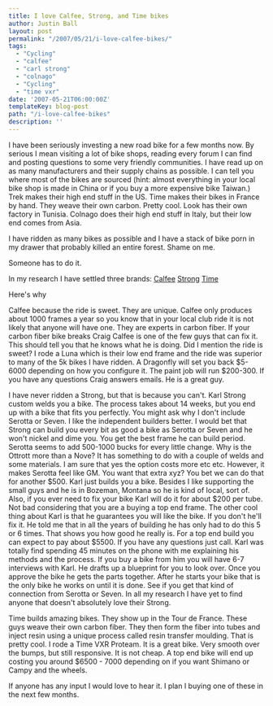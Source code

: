```yaml
---
title: I love Calfee, Strong, and Time bikes
author: Justin Ball
layout: post
permalink: "/2007/05/21/i-love-calfee-bikes/"
tags:
  - "Cycling"
  - "calfee"
  - "carl strong"
  - "colnago"
  - "Cycling"
  - "time vxr"
date: '2007-05-21T06:00:00Z'
templateKey: blog-post
path: "/i-love-calfee-bikes"
description: ''
---
```


I have been seriously investing a new road bike for a few months now. By serious I mean visiting a lot of bike shops, reading every forum I can find and posting questions to some very friendly communities. I have read up on as many manufacturers and their supply chains as possible. I can tell you where most of the bikes are sourced (hint: almost everything in your local bike shop is made in China or if you buy a more expensive bike Taiwan.) Trek makes their high end stuff in the US. Time makes their bikes in France by hand. They weave their own carbon. Pretty cool. Look has their own factory in Tunisia. Colnago does their high end stuff in Italy, but their low end comes from Asia.

I have ridden as many bikes as possible and I have a stack of bike porn in my drawer that probably killed an entire forest. Shame on me.

Someone has to do it.

In my research I have settled three brands:
[Calfee][1]
[Strong][2]
[Time][3]

 [1]: http://www.calfeedesign.com/
 [2]: http://www.strongframes.com/
 [3]: http://www.time-sport.com/

Here's why

Calfee because the ride is sweet. They are unique. Calfee only produces about 1000 frames a year so you know that in your local club ride it is not likely that anyone will have one. They are experts in carbon fiber. If your carbon fiber bike breaks Craig Calfee is one of the few guys that can fix it. This should tell you that he knows what he is doing. Did I mention the ride is sweet? I rode a Luna which is their low end frame and the ride was superior to many of the 5k bikes I have ridden. A Dragonfly will set you back $5-6000 depending on how you configure it. The paint job will run $200-300. If you have any questions Craig answers emails. He is a great guy.

I have never ridden a Strong, but that is because you can't. Karl Strong custom welds you a bike. The process takes about 14 weeks, but you end up with a bike that fits you perfectly. You might ask why I don't include Serotta or Seven. I like the independent builders better. I would bet that Strong can build you every bit as good a bike as Serotta or Seven and he won't nickel and dime you. You get the best frame he can build period. Serotta seems to add 500-1000 bucks for every little change. Why is the Ottrott more than a Nove? It has something to do with a couple of welds and some materials. I am sure that yes the option costs more etc etc. However, it makes Serotta feel like GM. You want that extra xyz? You bet we can do that for another $500. Karl just builds you a bike. Besides I like supporting the small guys and he is in Bozeman, Montana so he is kind of local, sort of. Also, if you ever need to fix your bike Karl will do it for about $200 per tube. Not bad considering that you are a buying a top end frame. The other cool thing about Karl is that he guarantees you will like the bike. If you don't he'll fix it. He told me that in all the years of building he has only had to do this 5 or 6 times. That shows you how good he really is. For a top end build you can expect to pay about $5500. If you have any questions just call. Karl was totally find spending 45 minutes on the phone with me explaining his methods and the process. If you buy a bike from him you will have 6-7 interviews with Karl. He drafts up a blueprint for you to look over. Once you approve the bike he gets the parts together. After he starts your bike that is the only bike he works on until it is done. See if you get that kind of connection from Serotta or Seven. In all my research I have yet to find anyone that doesn't absolutely love their Strong.

Time builds amazing bikes. They show up in the Tour de France. These guys weave their own carbon fiber. They then form the fiber into tubes and inject resin using a unique process called resin transfer moulding. That is pretty cool. I rode a Time VXR Proteam. It is a great bike. Very smooth over the bumps, but still responsive. It is not cheap. A top end bike will end up costing you around $6500 - 7000 depending on if you want Shimano or Campy and the wheels.

If anyone has any input I would love to hear it. I plan I buying one of these in the next few months.
